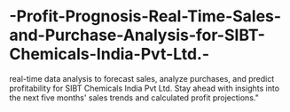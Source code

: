 # -Profit-Prognosis-Real-Time-Sales-and-Purchase-Analysis-for-SIBT-Chemicals-India-Pvt-Ltd.-
 real-time data analysis to forecast sales, analyze purchases, and predict profitability for SIBT Chemicals India Pvt Ltd. Stay ahead with insights into the next five months' sales trends and calculated profit projections."
